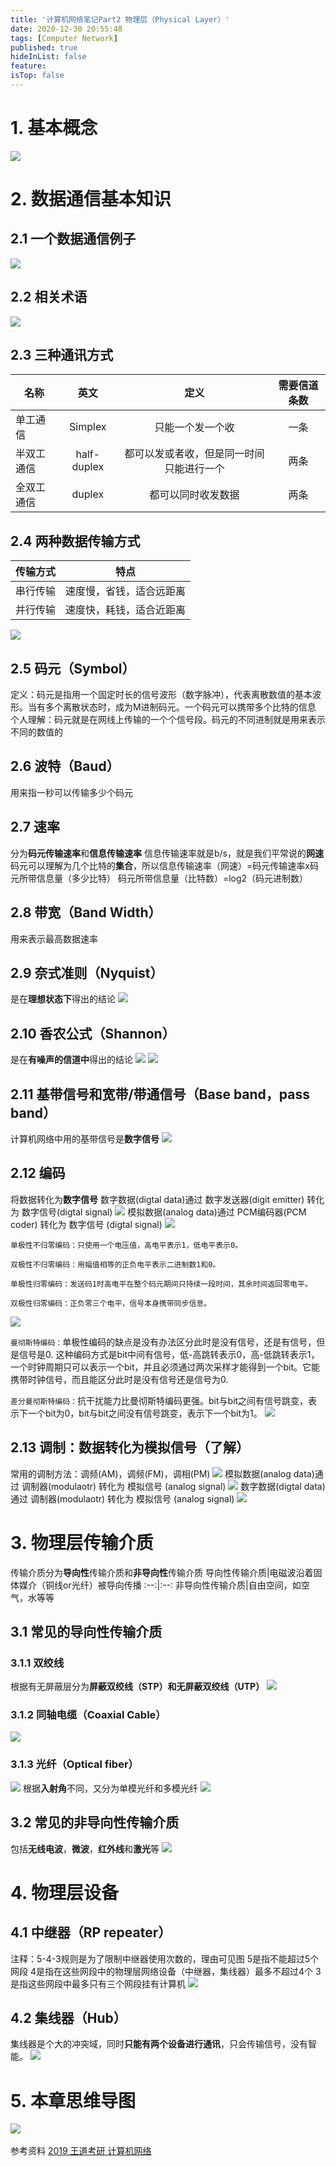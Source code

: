 ```yaml
---
title: '计算机网络笔记Part2 物理层（Physical Layer）'
date: 2020-12-30 20:55:48
tags: [Computer Network]
published: true
hideInList: false
feature: 
isTop: false
---
```

# 1. 基本概念
![](https://Tyloo-code.github.io/post-images/1609332989754.png)

# 2. 数据通信基本知识
## 2.1 一个数据通信例子
![](https://Tyloo-code.github.io/post-images/1609333260138.png)

## 2.2 相关术语
![](https://Tyloo-code.github.io/post-images/1609333847379.png)

## 2.3 三种通讯方式
名称|英文|定义|需要信道条数
--|:--:|:--:|:--:
单工通信|Simplex|只能一个发一个收|一条
半双工通信|half-duplex|都可以发或者收，但是同一时间只能进行一个|两条
全双工通信|duplex|都可以同时收发数据|两条

## 2.4 两种数据传输方式
传输方式|特点
--|:--:|
串行传输|速度慢，省钱，适合远距离
并行传输|速度快，耗钱，适合近距离
![](https://Tyloo-code.github.io/post-images/1609379006539.png)

## 2.5 码元（Symbol）
定义：码元是指用一个固定时长的信号波形（数字脉冲），代表离散数值的基本波形。当有多个离散状态时，成为M进制码元。一个码元可以携带多个比特的信息
个人理解：码元就是在网线上传输的一个个信号段。码元的不同进制就是用来表示不同的数值的

## 2.6 波特（Baud）
用来指一秒可以传输多少个码元

## 2.7 速率
分为**码元传输速率**和**信息传输速率**
信息传输速率就是b/s，就是我们平常说的**网速**
码元可以理解为几个比特的**集合**，所以信息传输速率（网速）=码元传输速率x码元所带信息量（多少比特）
码元所带信息量（比特数）=log2（码元进制数）

## 2.8 带宽（Band Width）
用来表示最高数据速率

## 2.9 奈式准则（Nyquist）
是在**理想状态下**得出的结论
![](https://Tyloo-code.github.io/post-images/1609379171027.png)

## 2.10 香农公式（Shannon）
是在**有噪声的信道中**得出的结论
![](https://Tyloo-code.github.io/post-images/1609379224887.png)
![](https://Tyloo-code.github.io/post-images/1609379228696.png)

## 2.11 基带信号和宽带/带通信号（Base band，pass band）
计算机网络中用的基带信号是**数字信号**
![](https://Tyloo-code.github.io/post-images/1609379264723.png)

## 2.12 编码
将数据转化为**数字信号**
数字数据(digtal data)通过 数字发送器(digit emitter) 转化为 数字信号(digtal signal)
![](https://Tyloo-code.github.io/post-images/1609379325314.png)
模拟数据(analog data)通过 PCM编码器(PCM coder) 转化为 数字信号 (digtal signal)
![](https://Tyloo-code.github.io/post-images/1609379338474.png)
~~~
单极性不归零编码：只使用一个电压值，高电平表示1，低电平表示0。
~~~
~~~
双极性不归零编码：用幅值相等的正负电平表示二进制数1和0。
~~~
~~~
单极性归零编码：发送码1时高电平在整个码元期间只持续一段时间，其余时间返回零电平。
~~~
~~~
双极性归零编码：正负零三个电平，信号本身携带同步信息。
~~~
![](https://Tyloo-code.github.io/post-images/1609379405647.png)

`曼彻斯特编码：`单极性编码的缺点是没有办法区分此时是没有信号，还是有信号，但是信号是0.
这种编码方式是bit中间有信号，低-高跳转表示0，高-低跳转表示1，一个时钟周期只可以表示一个bit，并且必须通过两次采样才能得到一个bit。它能携带时钟信号，而且能区分此时是没有信号还是信号为0.

`差分曼彻斯特编码：`抗干扰能力比曼彻斯特编码更强。bit与bit之间有信号跳变，表示下一个bit为0，bit与bit之间没有信号跳变，表示下一个bit为1。
![](https://Tyloo-code.github.io/post-images/1609379572032.png)

## 2.13 调制：数据转化为模拟信号（了解）
常用的调制方法：调频(AM)，调频(FM)，调相(PM)
![](https://Tyloo-code.github.io/post-images/1609379690610.png)
模拟数据(analog data)通过 调制器(modulaotr) 转化为 模拟信号 (analog signal)
![](https://Tyloo-code.github.io/post-images/1609379708749.png)
数字数据(digtal data)通过 调制器(modulaotr) 转化为 模拟信号 (analog signal)
![](https://Tyloo-code.github.io/post-images/1609379737643.png)

# 3. 物理层传输介质
传输介质分为**导向性**传输介质和**非导向性**传输介质
导向性传输介质|电磁波沿着固体媒介（铜线or光纤）被导向传播
:--:|:--:
非导向性传输介质|自由空间，如空气，水等等

## 3.1 常见的导向性传输介质
### 3.1.1 双绞线
根据有无屏蔽层分为**屏蔽双绞线（STP）和无屏蔽双绞线（UTP）**
![](https://Tyloo-code.github.io/post-images/1609379878165.png)
### 3.1.2 同轴电缆（Coaxial Cable）
![](https://Tyloo-code.github.io/post-images/1609379892737.png)
### 3.1.3 光纤（Optical fiber）
![](https://Tyloo-code.github.io/post-images/1609379932961.png)
根据**入射角**不同，又分为单模光纤和多模光纤
![](https://Tyloo-code.github.io/post-images/1609379946815.png)

## 3.2 常见的非导向性传输介质
包括**无线电波**，**微波**，**红外线**和**激光**等
![](https://Tyloo-code.github.io/post-images/1609379994768.png)

# 4. 物理层设备
## 4.1 中继器（RP repeater）
注释：5-4-3规则是为了限制中继器使用次数的，理由可见图
5是指不能超过5个网段
4是指在这些网段中的物理层网络设备（中继器，集线器）最多不超过4个
3是指这些网段中最多只有三个网段挂有计算机
![](https://Tyloo-code.github.io/post-images/1609380050132.png)
## 4.2 集线器（Hub）
集线器是个大的冲突域，同时**只能有两个设备进行通讯**，只会传输信号，没有智能。
![](https://Tyloo-code.github.io/post-images/1609380082969.png)

# 5. 本章思维导图
![](https://Tyloo-code.github.io/post-images/1609380107652.png)
<br>
<br>
参考资料
[2019 王道考研 计算机网络](https://www.bilibili.com/video/BV19E411D78Q)